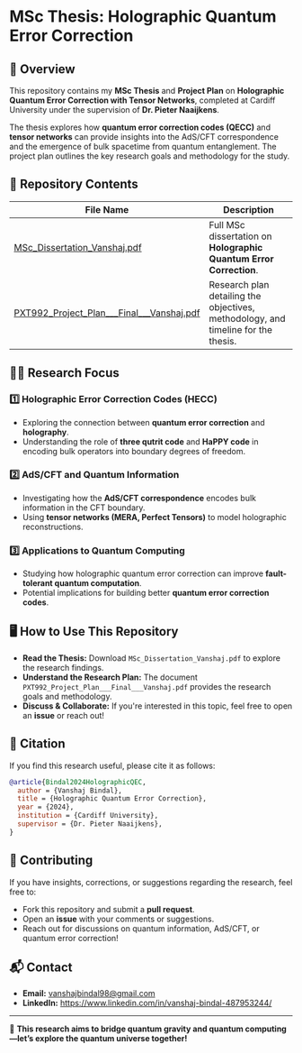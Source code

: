 # MSc Thesis: Holographic Quantum Error Correction

## 📜 Overview
This repository contains my **MSc Thesis** and **Project Plan** on **Holographic Quantum Error Correction with Tensor Networks**, completed at Cardiff University under the supervision of **Dr. Pieter Naaijkens**.

The thesis explores how **quantum error correction codes (QECC)** and **tensor networks** can provide insights into the AdS/CFT correspondence and the emergence of bulk spacetime from quantum entanglement. The project plan outlines the key research goals and methodology for the study.

## 📂 Repository Contents

| File Name | Description |
|-----------|------------|
| [MSc_Dissertation_Vanshaj.pdf](MSc_Dissertation_Vanshaj.pdf) | Full MSc dissertation on **Holographic Quantum Error Correction**. |
| [PXT992_Project_Plan___Final___Vanshaj.pdf](PXT992_Project_Plan___Final___Vanshaj.pdf) | Research plan detailing the objectives, methodology, and timeline for the thesis. |

## 🧑‍🔬 Research Focus
### **1️⃣ Holographic Error Correction Codes (HECC)**
- Exploring the connection between **quantum error correction** and **holography**.
- Understanding the role of **three qutrit code** and **HaPPY code** in encoding bulk operators into boundary degrees of freedom.

### **2️⃣ AdS/CFT and Quantum Information**
- Investigating how the **AdS/CFT correspondence** encodes bulk information in the CFT boundary.
- Using **tensor networks (MERA, Perfect Tensors)** to model holographic reconstructions.

### **3️⃣ Applications to Quantum Computing**
- Studying how holographic quantum error correction can improve **fault-tolerant quantum computation**.
- Potential implications for building better **quantum error correction codes**.

## 🖥️ How to Use This Repository
- **Read the Thesis:** Download `MSc_Dissertation_Vanshaj.pdf` to explore the research findings.
- **Understand the Research Plan:** The document `PXT992_Project_Plan___Final___Vanshaj.pdf` provides the research goals and methodology.
- **Discuss & Collaborate:** If you're interested in this topic, feel free to open an **issue** or reach out!

## 📖 Citation
If you find this research useful, please cite it as follows:

```bibtex
@article{Bindal2024HolographicQEC,
  author = {Vanshaj Bindal},
  title = {Holographic Quantum Error Correction},
  year = {2024},
  institution = {Cardiff University},
  supervisor = {Dr. Pieter Naaijkens},
}
```

## 🤝 Contributing
If you have insights, corrections, or suggestions regarding the research, feel free to:
- Fork this repository and submit a **pull request**.
- Open an **issue** with your comments or suggestions.
- Reach out for discussions on quantum information, AdS/CFT, or quantum error correction!

## 📬 Contact
- **Email:** vanshajbindal98@gmail.com
- **LinkedIn:** https://www.linkedin.com/in/vanshaj-bindal-487953244/


---
🚀 **This research aims to bridge quantum gravity and quantum computing—let’s explore the quantum universe together!**
